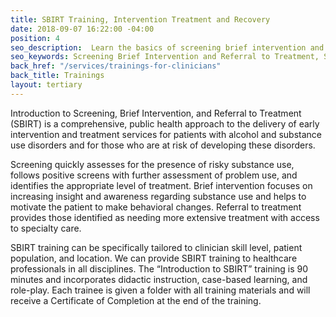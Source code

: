 ```yaml
---
title: SBIRT Training, Intervention Treatment and Recovery
date: 2018-09-07 16:22:00 -04:00
position: 4
seo_description:  Learn the basics of screening brief intervention and referral to treatment (SBIRT) for people with substance use disorders.
seo_keywords: Screening Brief Intervention and Referral to Treatment, SBIRT training, Referral to treatment for addiction, Screening for drug and alcohol use
back_href: "/services/trainings-for-clinicians"
back_title: Trainings
layout: tertiary
---
```


Introduction to Screening, Brief Intervention, and Referral to Treatment (SBIRT) is a comprehensive, public health approach to the delivery of early intervention and treatment services for patients with alcohol and substance use disorders and for those who are at risk of developing these disorders.

Screening quickly assesses for the presence of risky substance use, follows positive screens with further assessment of problem use, and identifies the appropriate level of treatment.  Brief intervention focuses on increasing insight and awareness regarding substance use and helps to motivate the patient to make behavioral changes.  Referral to treatment provides those identified as needing more extensive treatment with access to specialty care.

SBIRT training can be specifically tailored to clinician skill level, patient population, and location. We can provide SBIRT training to healthcare professionals in all disciplines. The “Introduction to SBIRT” training is 90 minutes and incorporates didactic instruction, case-based learning, and role-play.  Each trainee is given a folder with all training materials and will receive a Certificate of Completion at the end of the training.
